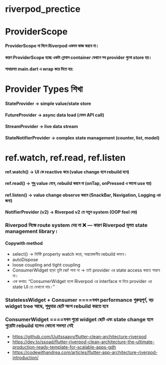 # riverpod_prectice

# ProviderScope
#### ProviderScope না দিলে Riverpod একদম কাজ করবে না।
#### কারণ ProviderScope হচ্ছে একটা গ্লোবাল container যেখানে সব provider গুলো store হয়।
#### সাধারনত main.dart এ wrap করে দিতে হয়:

# Provider Types শিখা
#### StateProvider → simple value/state store
#### FutureProvider → async data load (যেমন API call)
#### StreamProvider → live data stream
#### StateNotifierProvider → complex state management (counter, list, model)

# ref.watch, ref.read, ref.listen
#### ref.watch() → UI কে reactive করে (value change হলে rebuild হবে)
#### ref.read() → শুধু value নেবে, rebuild করবে না (onTap, onPressed এ ভালো use হয়)
#### ref.listen() → value change observe করবে (SnackBar, Navigation, Logging এর জন্য)
#### NotifierProvider (v2) → Riverpod v2 তে নতুন system (OOP feel দেয়)

### Riverpod নিজে route system দেয় না ❌ — কারণ Riverpod মূলত state management library।

#### Copywith method
* select() → নির্দিষ্ট property watch করো, অপ্রয়োজনীয় rebuild কমবে।
* autoDispose
* loose coupling and tight coupling
* ConsumerWidget ছাড়া তুমি ref পাবা না → তাই provider এর state access করতে পারবে না।
* এক কথায়: “ConsumerWidget হলো Riverpod এর interface যা দিয়ে provider এর state UI তে দেখানো যায়।”
### StatelessWidget + Consumer ====যখন performance গুরুত্বপূর্ণ, বড় widget tree আছে, শুধুমাত্র ছোট অংশ rebuild করতে হবে
### ConsumerWidget             ====যখন পুরো widget ছোট এবং state change হলে পুরোটা rebuild হলেও কোনো সমস্যা নেই
* https://github.com/Uuttssaavv/flutter-clean-architecture-riverpod
* https://dev.to/ssoad/flutter-riverpod-clean-architecture-the-ultimate-production-ready-template-for-scalable-apps-gdh
* https://codewithandrea.com/articles/flutter-app-architecture-riverpod-introduction/

